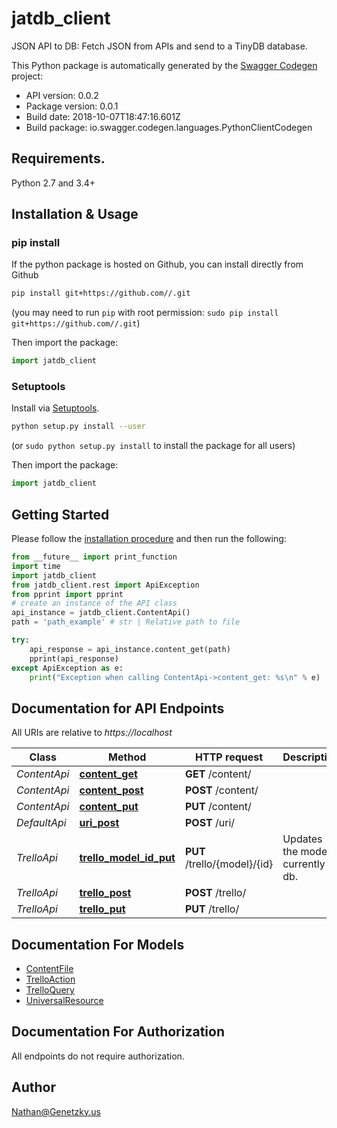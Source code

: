# jatdb_client
JSON API to DB: Fetch JSON from APIs and send to a TinyDB database.

This Python package is automatically generated by the [Swagger Codegen](https://github.com/swagger-api/swagger-codegen) project:

- API version: 0.0.2
- Package version: 0.0.1
- Build date: 2018-10-07T18:47:16.601Z
- Build package: io.swagger.codegen.languages.PythonClientCodegen

## Requirements.

Python 2.7 and 3.4+

## Installation & Usage
### pip install

If the python package is hosted on Github, you can install directly from Github

```sh
pip install git+https://github.com//.git
```
(you may need to run `pip` with root permission: `sudo pip install git+https://github.com//.git`)

Then import the package:
```python
import jatdb_client 
```

### Setuptools

Install via [Setuptools](http://pypi.python.org/pypi/setuptools).

```sh
python setup.py install --user
```
(or `sudo python setup.py install` to install the package for all users)

Then import the package:
```python
import jatdb_client
```

## Getting Started

Please follow the [installation procedure](#installation--usage) and then run the following:

```python
from __future__ import print_function
import time
import jatdb_client
from jatdb_client.rest import ApiException
from pprint import pprint
# create an instance of the API class
api_instance = jatdb_client.ContentApi()
path = 'path_example' # str | Relative path to file

try:
    api_response = api_instance.content_get(path)
    pprint(api_response)
except ApiException as e:
    print("Exception when calling ContentApi->content_get: %s\n" % e)

```

## Documentation for API Endpoints

All URIs are relative to *https://localhost*

Class | Method | HTTP request | Description
------------ | ------------- | ------------- | -------------
*ContentApi* | [**content_get**](docs/ContentApi.md#content_get) | **GET** /content/ | 
*ContentApi* | [**content_post**](docs/ContentApi.md#content_post) | **POST** /content/ | 
*ContentApi* | [**content_put**](docs/ContentApi.md#content_put) | **PUT** /content/ | 
*DefaultApi* | [**uri_post**](docs/DefaultApi.md#uri_post) | **POST** /uri/ | 
*TrelloApi* | [**trello_model_id_put**](docs/TrelloApi.md#trello_model_id_put) | **PUT** /trello/{model}/{id} | Updates the models currently in db.
*TrelloApi* | [**trello_post**](docs/TrelloApi.md#trello_post) | **POST** /trello/ | 
*TrelloApi* | [**trello_put**](docs/TrelloApi.md#trello_put) | **PUT** /trello/ | 


## Documentation For Models

 - [ContentFile](docs/ContentFile.md)
 - [TrelloAction](docs/TrelloAction.md)
 - [TrelloQuery](docs/TrelloQuery.md)
 - [UniversalResource](docs/UniversalResource.md)


## Documentation For Authorization

 All endpoints do not require authorization.


## Author

Nathan@Genetzky.us

